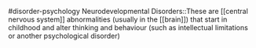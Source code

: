 #disorder-psychology 
Neurodevelopmental Disorders::These are [[central nervous system]] abnormalities (usually in the [[brain]]) that start in childhood and alter thinking and behaviour (such as intellectual limitations or another psychological disorder)